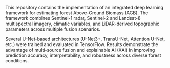 This repository contains the implementation of an integrated deep learning framework for estimating forest Above-Ground Biomass (AGB). The framework combines Sentinel-1 radar, Sentinel-2 and Landsat-8 multispectral imagery, climatic variables, and LiDAR-derived topographic parameters across multiple fusion scenarios.

Several U-Net-based architectures (U-Net3+, TransU-Net, Attention U-Net, etc.) were trained and evaluated in TensorFlow. Results demonstrate the advantage of multi-source fusion and explainable AI (XAI) in improving prediction accuracy, interpretability, and robustness across diverse forest conditions.
